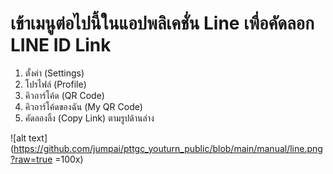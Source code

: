 # เข้าเมนูต่อไปนี้ในแอปพลิเคชั่น Line เพื่อคัดลอก LINE ID Link
1) ตั้งค่า (Settings)
2) โปรไฟล์ (Profile)
3) คิวอาร์โค้ด (QR Code)
4) คิวอาร์โค้ดของฉัน (My QR Code)
5) คัดลองลิ้ง (Copy Link) ตามรูปด้านล่าง

![alt text](https://github.com/jumpai/pttgc_youturn_public/blob/main/manual/line.png?raw=true =100x)